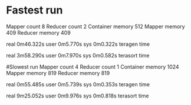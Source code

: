 # Fastest run
Mapper count 8
Reducer count 2
Container memory 512
Mapper memory 409
Reducer memory 409

real    0m46.322s
user    0m5.770s
sys     0m0.322s
teragen time

real    3m58.290s
user    0m7.970s
sys     0m0.582s
terasort time

#Slowest run 
Mapper count 4
Reducer count 1
Container memory 1024
Mapper memory 819
Reducer memory 819

real    0m55.485s
user    0m5.739s
sys     0m0.353s
teragen time

real    9m25.052s
user    0m9.976s
sys     0m0.818s
terasort time

